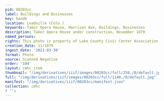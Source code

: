 ```yaml
---
pid: 00203cc
label: Buildings and Businesses
key: bandb
location: Leadville (Colo.)
keywords: Tabor Opera House, Harrison Ave, Buildings, Businesses
description: Tabor Opera House under construction, November 1879
named_persons: 
rights: This photo is property of Lake County Civic Center Association.
creation_date: 11/1879
ingest_date: '2021-03-30'
format: Photo
source: Scanned Negative
order: '194'
layout: cmhc_item
thumbnail: "/img/derivatives/iiif/images/00203cc/full/250,/0/default.jpg"
full: "/img/derivatives/iiif/images/00203cc/full/1140,/0/default.jpg"
manifest: "/img/derivatives/iiif/00203cc/manifest.json"
collection: cmhc
! '': 
---
```

